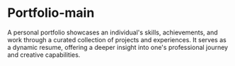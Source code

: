 # Portfolio-main
A personal portfolio showcases an individual's skills, achievements, and work through a curated collection of projects and experiences. It serves as a dynamic resume, offering a deeper insight into one's professional journey and creative capabilities.
